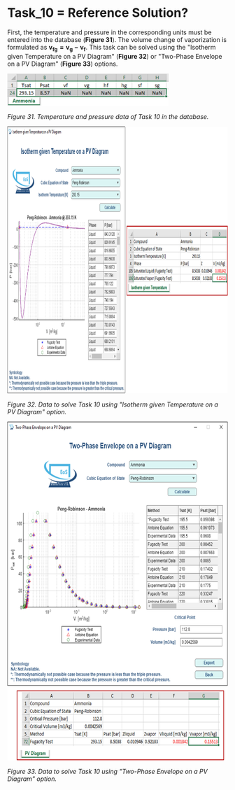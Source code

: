 # Task_10 = Reference Solution?

First, the temperature and pressure in the corresponding units must be entered into the database (**Figure 31**). The volume change of vaporization is formulated as $\mathbf{v_{fg}=v_g-v_f}$. This task can be solved using the "Isotherm given Temperature on a PV Diagram" (**Figure 32**) or "Two-Phase Envelope on a PV Diagram" (**Figure 33**) options.

<img src="https://github.com/IMClick-Project/IQ/blob/main/Cubic%20Equations%20of%20State%20Simulator/MATLAB%20Grader/Assignment%202/Problem%202/Assessment%20and%20Code/T2-10-1.jpg" width="369" height="73">

*Figure 31. Temperature and pressure data of Task 10 in the database.*

<img src="https://github.com/IMClick-Project/IQ/blob/main/Cubic%20Equations%20of%20State%20Simulator/MATLAB%20Grader/Assignment%202/Problem%202/Assessment%20and%20Code/T2-10-2.jpg" width="933" height="610">

*Figure 32. Data to solve Task 10 using "Isotherm given Temperature on a PV Diagram" option.*

<img src="https://github.com/IMClick-Project/IQ/blob/main/Cubic%20Equations%20of%20State%20Simulator/MATLAB%20Grader/Assignment%202/Problem%202/Assessment%20and%20Code/T2-10-3.jpg" width="672" height="774">

*Figure 33. Data to solve Task 10 using "Two-Phase Envelope on a PV Diagram" option.*